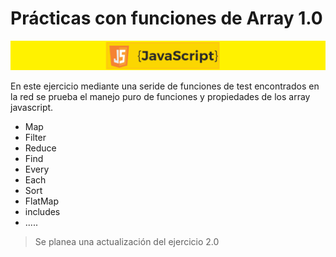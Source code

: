 # **Prácticas con funciones de Array 1.0**

![Menu bar countries pi!](banner.png "Menu bar countries pi")

En este ejercicio mediante una seride de funciones de test encontrados en la red se prueba el manejo puro de funciones
y propiedades de los array javascript.


- Map
- Filter
- Reduce
- Find
- Every
- Each
- Sort
- FlatMap
- includes
- .....
> Se planea una actualización del ejercicio 2.0
